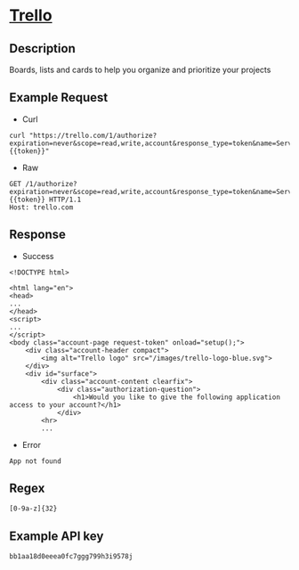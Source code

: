 # [Trello](https://developers.trello.com/)

## __Description__
Boards, lists and cards to help you organize and prioritize your projects

## __Example Request__
* Curl
```
curl "https://trello.com/1/authorize?expiration=never&scope=read,write,account&response_type=token&name=Server%20Token&key={{token}}"
```

* Raw
```
GET /1/authorize?expiration=never&scope=read,write,account&response_type=token&name=Server%20Token&key={{token}} HTTP/1.1
Host: trello.com
```

## __Response__
* Success
```
<!DOCTYPE html>

<html lang="en">
<head>                                                                                                           
...
</head>
<script>
...
</script>
<body class="account-page request-token" onload="setup();"> 
    <div class="account-header compact">
        <img alt="Trello logo" src="/images/trello-logo-blue.svg">
    </div>
    <div id="surface">
        <div class="account-content clearfix">
            <div class="authorization-question">
                <h1>Would you like to give the following application access to your account?</h1>
            </div>
        <hr>
        ...
```
* Error
```
App not found
```

## __Regex__
```
[0-9a-z]{32}
```

## __Example API key__
```
bb1aa18d0eeea0fc7ggg799h3i9578j
```